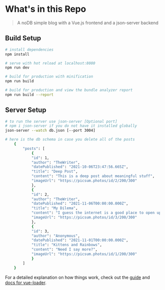 # What's in this Repo

> A noDB simple blog with a Vue.js frontend and a json-server backend

## Build Setup

``` bash
# install dependencies
npm install

# serve with hot reload at localhost:8080
npm run dev

# build for production with minification
npm run build

# build for production and view the bundle analyzer report
npm run build --report
```
## Server Setup

``` bash
# to run the server use json-server [Optional port]
# npm i json-server if you do not have it installed globally
json-server --watch db.json [--port 3004]

# here is the db schema in case you delete all of the posts
    {
        "posts": [
            {
            "id": 1,
            "author": "TheWriter",
            "datePublished": "2021-10-06T23:47:56.665Z",
            "title": "Deep Post",
            "content": "This is a deep post about meaningful stuff",
            "imageUrl": "https://picsum.photos/id/2/200/300"
            },
            {
            "id": 2,
            "author": "TheWriter",
            "datePublished": "2021-11-06T00:00:00.000Z",
            "title": "My Dilema",
            "content": "I guess the internet is a good place to open up about my life",
            "imageUrl": "https://picsum.photos/id/3/200/300"
            },
            {
            "id": 3,
            "author": "Anonymous",
            "datePublished": "2021-11-01T00:00:00.000Z",
            "title": "Kittens and Rainbows",
            "content": "Need I say more?",
            "imageUrl": "https://picsum.photos/id/1/200/300"
            }
        ]
    }

```

For a detailed explanation on how things work, check out the [guide](http://vuejs-templates.github.io/webpack/) and [docs for vue-loader](http://vuejs.github.io/vue-loader).
